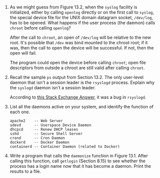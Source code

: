 1. As we might guess from Figure 13.2, when the `syslog` facility is
   initialized, either by calling `openlog` directly or on the first call to
   `syslog`, the special device file for the UNIX domain datagram socket,
   `/dev/log`, has to be opened. What happens if the user process (the daemon)
   calls `chroot` before calling `openlog`?

   After the call to `chroot`, an open of `/dev/log` will be relative to the
   new root.  It's possible that `/dev` was bind mounted to the chroot root;
   if it was, then the call to open the device will be successful.  If not,
   then the open will fail.

   The program could open the device before calling `chroot`; open file
   descriptors from outside a chroot are still valid after calling `chroot`.

2. Recall the sample `ps` output from Section 13.2. The only user-level daemon
   that isn't a session leader is the `rsyslogd` process. Explain why the
   `syslogd` daemon isn't a session leader.

   According to
   [this Stack Exchange Answer](https://unix.stackexchange.com/a/333513/90691),
   it was a bug in `rsyslogd`.

3. List all the daemons active on your system, and identify the function of
   each one.

   ```
   apache2    -- Web Server
   udevd      -- Userspace Device Daemon
   dhcpcd     -- Renew DHCP leases
   sshd       -- Secure Shell Server
   crond      -- Cron Daemon
   dockerd    -- Docker Daemon
   containerd -- Container Daemon (related to Docker)
   ```

4. Write a program that calls the `daemonize` function in Figure 13.1. After
   calling this function, call `getlogin` (Section 8.15) to see whether the
   process has a login name now that it has become a daemon. Print the results
   to a file.
